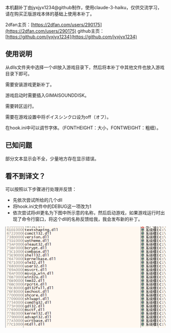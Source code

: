 本机翻补丁由jyxjyx1234@github制作，使用claude-3-haiku，仅供交流学习，请在购买正版游戏本体的基础上使用本补丁。

2dfan主页：[https://2dfan.com/users/290175](https://2dfan.com/users/290175)
github主页：[https://github.com/jyxjyx1234](https://github.com/jyxjyx1234)


## 使用说明

从dlls文件夹中选择一个dll放入游戏目录下，然后将本补丁中其他文件也放入游戏目录下即可。

需要安装游戏更新补丁。

游戏启动时需要插入GIMAISOUNDDISK。

需要转区运行。

需要在游戏设置中将ポイスシンクロ设为off（オフ）。

在hook.ini中可以调节字体。（FONTHEIGHT：大小，FONTWEIGHT：粗细）。

## 已知问题

部分文本显示会不全，少量地方存在显示错误。

## 看不到译文？

可以按照以下步骤进行处理并反馈：

- 先依次尝试所给的几个dll
- 将hook.ini文件中的DEBUG这一项改为1
- 依次尝试将dll更名为下图中所示意的名称，然后启动游戏，如果游戏运行时出现了命令行窗口，将这个dll的名称反馈给我，我会发布新的补丁。

![1722198422161](image/README/1722198422161.png)
